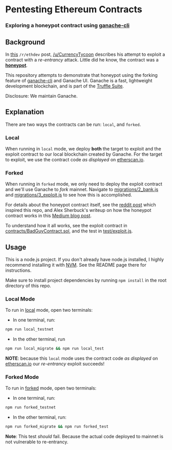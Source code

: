 # Pentesting Ethereum Contracts
### Exploring a honeypot contract using **[ganache-cli](https://github.com/trufflesuite/ganache-cli)**

## Background

In [this](https://www.reddit.com/r/ethdev/comments/7x5rwr/tricked_by_a_honeypot_contract_or_beaten_by/) `/r/ethdev` post, [/u/CurrencyTycoon](https://www.reddit.com/u/CurrencyTycoon) describes his attempt to exploit a contract with a _re-entrancy_ attack. Little did he know, the contract was a **[honeypot](https://en.wikipedia.org/wiki/Honeypot_(computing))**.

This repository attempts to demonstrate that honeypot using the forking feature of [ganache-cli](https://github.com/trufflesuite/ganache-cli) and Ganache UI. Ganache is a fast, lightweight development blockchain, and is part of the [Truffle Suite](https://trufflesuite.com/).

Disclosure: We maintain Ganache.


## Explanation

There are two ways the contracts can be run: `local`, and `forked`.

### Local

When running in `local` mode, we deploy **both** the target to exploit and the exploit contract to our local blockchain created by Ganache. For the target to exploit, we use the contract code _as displayed_ on [etherscan.io](https://etherscan.io/address/0x95d34980095380851902ccd9a1fb4c813c2cb639#code).

### Forked

When running in `forked` mode, we only need to deploy the exploit contract and we'll use Ganache to _fork_ mainnet.
Navigate to [migrations/2_bank.js](migrations/2_bank.js) and [migrations/3_exploit.js](migrations/3_exploit.js) to see how this is accomplished.

For details about the honeypot contract itself, see the [reddit post](https://www.reddit.com/r/ethdev/comments/7x5rwr/tricked_by_a_honeypot_contract_or_beaten_by/) which inspired this repo, and Alex Sherbuck's writeup on how the honeypot contract works in this [Medium blog post](https://medium.com/@alexsherbuck/dissecting-an-ethereum-honey-pot-7102d7def5e0).


To understand how it all works, see the exploit contract in [contracts/BadGuyContract.sol](contracts/BadGuyContract.sol), and the test in [test/exploit.js](test/exploit.js).

## Usage

This is a node.js project. If you don't already have node.js installed, I highly recommend installing it with [NVM](https://github.com/creationix/nvm). See the README page there for instructions.

Make sure to install project dependencies by running `npm install` in the root directory of this repo.

### Local Mode
To run in [local](#local) mode, open two terminals:
- In one terminal, run:
```bash
npm run local_testnet
```
- In the other terminal, run
```bash
npm run local_migrate && npm run local_test
```
**NOTE**: because this `local` mode uses the contract code _as displayed_ on [etherscan.io](https://etherscan.io/address/0x95d34980095380851902ccd9a1fb4c813c2cb639#code) our _re-entrancy_ exploit succeeds!

### Forked Mode
To run in [forked](#forked) mode, open two terminals:
- In one terminal, run:
```bash
npm run forked_testnet
```
- In the other terminal, run:
```bash
npm run forked_migrate && npm run forked_test
```
**Note**: This test _should_ fail.  Because the actual code deployed to mainnet is not vulnerable to re-entrancy.
